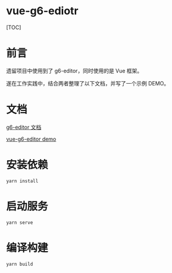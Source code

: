 # vue-g6-ediotr

[TOC]

# 前言

遗留项目中使用到了 g6-editor，同时使用的是 Vue 框架。

遂在工作实践中，结合两者整理了以下文档，并写了一个示例 DEMO。

# 文档

[g6-editor 文档](./doc/v1/g6-editor.md)

[vue-g6-editor demo](https://blueju.github.io/vue-g6-editor/dist/index.html)

# 安装依赖

```
yarn install
```

# 启动服务

```
yarn serve
```

# 编译构建

```
yarn build
```
